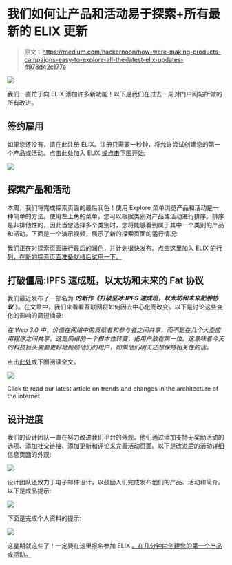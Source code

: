 # 我们如何让产品和活动易于探索+所有最新的 ELIX 更新

> 原文：<https://medium.com/hackernoon/how-were-making-products-campaigns-easy-to-explore-all-the-latest-elix-updates-4978d42c177e>

![](img/fdec2d6a3ef281e50d73986490338c78.png)

我们一直忙于向 ELIX 添加许多新功能！以下是我们在过去一周对门户网站所做的所有改进。

## 签约雇用

如果您还没有，请在此注册 ELIX。注册只需要一秒钟，将允许尝试创建您的第一个产品或活动。点击此处加入 ELIX [或点击下图开始:](https://elixirtoken.io/signup)

[![](img/9eab268e8443c682c2f79cd058adeaee.png)](https://elixirtoken.io/signup)

## 探索产品和活动

本周，我们将完成探索页面的最后润色！使用 Explore 菜单浏览产品和活动是一种简单的方法。使用左上角的菜单，您可以根据类别对产品或活动进行排序。排序是非排他性的，因此当您选择多个类别时，您将能够看到属于其中一个类别的产品和活动。下面是一个演示视频，展示了新的探索页面的运行情况:

我们正在对探索页面进行最后的润色，并计划很快发布。点击这里加入 ELIX [的行列，在新的探索页面准备就绪后试用一下。](https://www.elixirtoken.io/signup)

## 打破僵局:IPFS 速成班，以太坊和未来的 Fat 协议

我们最近发布了一部名为 ***的新作《打破坚冰:IPFS 速成班，以太坊和未来肥胖协议*** 》。在文章中，我们来看看互联网将如何因去中心化而改变。以下是讨论这些变化的影响的简短摘录:

*在 Web 3.0 中，价值在网络中的贡献者和参与者之间共享，而不是在几个大型应用程序之间共享。这是网络的一个根本性转变，把用户放在第一位。这意味着今天的科技巨头需要更好地照顾他们的用户，如果他们明天还想保持相关性的话。*

点击[此处](https://blog.elixirtoken.io/breaking-the-ice-a-crash-course-in-ipfs-smart-contracts-and-fat-protocols-of-the-future/)或下图阅读全文。

[![](img/6d187e81996c2a2549db36f82cda30ba.png)](https://blog.elixirtoken.io/breaking-the-ice-a-crash-course-in-ipfs-smart-contracts-and-fat-protocols-of-the-future/)

Click to read our latest article on trends and changes in the architecture of the internet

## 设计进度

我们的设计团队一直在努力改进我们平台的外观。他们通过添加支持无奖励活动的选项、添加社交链接、添加更新和评论来完善活动页面。以下是改进后的活动详细信息页面的外观:

![](img/1d2eae74d636fc093654999344002758.png)

设计团队还致力于电子邮件设计，以鼓励人们完成发布他们的产品、活动和简介。以下是成品提示:

![](img/e939b1032b51479083f2222f1c2dae56.png)

下面是完成个人资料的提示:

![](img/12a35ce314ecea9d12a3672f4407960d.png)

这星期就这些了！一定要在这里报名参加 ELIX [。在几分钟内创建您的第一个产品或活动。](https://elixirtoken.io/signup)